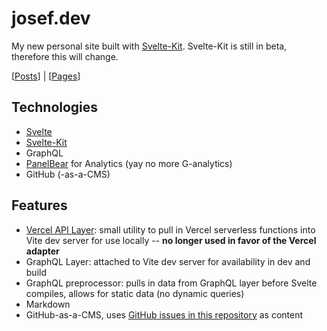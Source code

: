 # josef.dev

My new personal site built with [Svelte-Kit](http://kit.svelte.dev/). Svelte-Kit is still in beta, therefore this will change.

[[Posts](https://github.com/josefaidt/josef.dev/issues?q=is%3Aissue+is%3Aopen+sort%3Aupdated-desc+label%3Atype%2Fpost+label%3Astatus%2Fpublished)] | [[Pages](https://github.com/josefaidt/josef.dev/issues?q=is%3Aissue+is%3Aopen+sort%3Aupdated-desc+label%3Astatus%2Fpublished+label%3Atype%2Fpage)]

## Technologies

- [Svelte](https://svelte.dev)
- [Svelte-Kit](https://kit.svelte.dev)
- GraphQL
- [PanelBear](https://panelbear.com/) for Analytics (yay no more G-analytics)
- GitHub (-as-a-CMS)

## Features

- [Vercel API Layer](packages/plugin-vercel): small utility to pull in Vercel serverless functions into Vite dev server for use locally -- **no longer used in favor of the Vercel adapter**
- GraphQL Layer: attached to Vite dev server for availability in dev and build
- GraphQL preprocessor: pulls in data from GraphQL layer before Svelte compiles, allows for static data (no dynamic queries)
- Markdown
- GitHub-as-a-CMS, uses [GitHub issues in this repository](https://github.com/josefaidt/josef.dev/issues) as content
